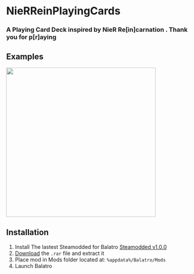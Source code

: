 # NieRReinPlayingCards
### A Playing Card Deck inspired by NieR Re[in]carnation . Thank you for p[r]aying 

## Examples
<img src="" width="400"/>

## Installation

1. Install The lastest Steamodded for Balatro [Steamodded v1.0.0](https://github.com/Steamopollys/Steamodded)
2. [Download](https://github.com/PhamHaiDang2605/NieRReinPlayingCards/releases/tag/v1.0) the `.rar` file and extract it
3. Place mod in Mods folder located at: `%appdata%/Balatro/Mods`
4. Launch Balatro
